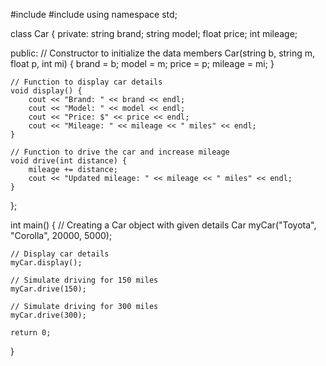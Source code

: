 #include <iostream>
#include <string>
using namespace std;

class Car {
private:
    string brand;
    string model;
    float price;
    int mileage;

public:
    // Constructor to initialize the data members
    Car(string b, string m, float p, int mi) {
        brand = b;
        model = m;
        price = p;
        mileage = mi;
    }

    // Function to display car details
    void display() {
        cout << "Brand: " << brand << endl;
        cout << "Model: " << model << endl;
        cout << "Price: $" << price << endl;
        cout << "Mileage: " << mileage << " miles" << endl;
    }

    // Function to drive the car and increase mileage
    void drive(int distance) {
        mileage += distance;
        cout << "Updated mileage: " << mileage << " miles" << endl;
    }
};

int main() {
    // Creating a Car object with given details
    Car myCar("Toyota", "Corolla", 20000, 5000);

    // Display car details
    myCar.display();

    // Simulate driving for 150 miles
    myCar.drive(150);

    // Simulate driving for 300 miles
    myCar.drive(300);

    return 0;
}